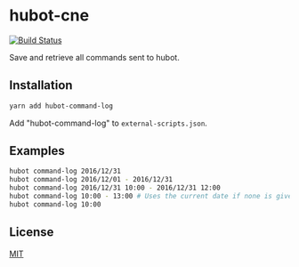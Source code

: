 # hubot-cne

[![Build Status](https://img.shields.io/travis/gmq/hubot-command-log.svg?style=flat-square)](https://travis-ci.org/gmq/hubot-command-log)

Save and retrieve all commands sent to hubot.

## Installation

```bash
yarn add hubot-command-log
```

Add "hubot-command-log" to `external-scripts.json`.

## Examples

```bash
hubot command-log 2016/12/31
hubot command-log 2016/12/01 - 2016/12/31
hubot command-log 2016/12/31 10:00 - 2016/12/31 12:00
hubot command-log 10:00 - 13:00 # Uses the current date if none is given
hubot command-log 10:00
```

## License

[MIT](https://tldrlegal.com/license/mit-license)